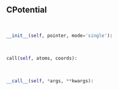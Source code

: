 ## <a id="McUtils.CPotentialLib.CPotential.CPotential">CPotential</a>


<a id="McUtils.CPotentialLib.CPotential.CPotential.__init__">&nbsp;</a>
```python
__init__(self, pointer, mode='single'): 
```

<a id="McUtils.CPotentialLib.CPotential.CPotential.call">&nbsp;</a>
```python
call(self, atoms, coords): 
```

<a id="McUtils.CPotentialLib.CPotential.CPotential.__call__">&nbsp;</a>
```python
__call__(self, *args, **kwargs): 
```

